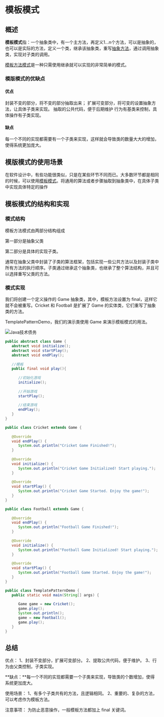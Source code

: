 # 模板模式

## 概述

**模板模式**指：一个抽象类中，有一个主方法，再定义1…n个方法，可以是抽象的，也可以是实际的方法，定义一个类，继承该抽象类，重写[抽象方法](https://so.csdn.net/so/search?q=抽象方法&spm=1001.2101.3001.7020)，通过调用抽象类，实现对子类的调用。

[模板方法模式](https://so.csdn.net/so/search?q=模板方法模式&spm=1001.2101.3001.7020)是一种只需使用继承就可以实现的非常简单的模式。

### 模版模式的优缺点

#### 优点

封装不变的部分，将不变的部分抽取出来；
扩展可变部分，将可变的设置抽象方法，让具体子类来实现。
抽取的公共代码，便于后期维护
行为有基类来控制，具体操作有子类实现。

#### 缺点

每一个不同的实现都需要有一个子类来实现，这样就会导致类的数量大大的增加，使得系统更加庞大。




## 模版模式的使用场景

在软件设计中，有些功能很类似，只是在某些环节不同而已。大多数环节都是相同的时候，可以使用[模板模式](https://so.csdn.net/so/search?q=模板模式&spm=1001.2101.3001.7020)。将通用的算法或者步骤抽取到抽象类中，在具体子类中实现具体特定的操作



## 模板模式的结构和实现

### 模式结构

模板方法模式由两部分结构组成

第一部分是抽象父类

第二部分是具体的实现子类。

通常在抽象父类中封装了子类的算法框架，包括实现一些公共方法以及封装子类中所有方法的执行顺序。子类通过继承这个抽象类，也继承了整个算法结构，并且可以选择重写父类的方法。

### 模式实现

我们将创建一个定义操作的 Game 抽象类，其中，模板方法设置为 final，这样它就不会被重写。Cricket 和 Football 是扩展了 Game 的实体类，它们重写了抽象类的方法。

TemplatePatternDemo，我们的演示类使用 Game 来演示模板模式的用法。


![Java技术债务](E:\gitWork\-\java\设计模式\img\6fae14ddbffe4f3dbc60fe00a6425e5c.png)

```Java
public abstract class Game {
   abstract void initialize();
   abstract void startPlay();
   abstract void endPlay();
 
   //模板
   public final void play(){
 
      //初始化游戏
      initialize();
 
      //开始游戏
      startPlay();
 
      //结束游戏
      endPlay();
   }
}

public class Cricket extends Game {
 
   @Override
   void endPlay() {
      System.out.println("Cricket Game Finished!");
   }
 
   @Override
   void initialize() {
      System.out.println("Cricket Game Initialized! Start playing.");
   }
 
   @Override
   void startPlay() {
      System.out.println("Cricket Game Started. Enjoy the game!");
   }
}

public class Football extends Game {
 
   @Override
   void endPlay() {
      System.out.println("Football Game Finished!");
   }
 
   @Override
   void initialize() {
      System.out.println("Football Game Initialized! Start playing.");
   }
 
   @Override
   void startPlay() {
      System.out.println("Football Game Started. Enjoy the game!");
   }
}

public class TemplatePatternDemo {
   public static void main(String[] args) {
 
      Game game = new Cricket();
      game.play();
      System.out.println();
      game = new Football();
      game.play();      
   }
}

```



## 总结

优点： 1、封装不变部分，扩展可变部分。 2、提取公共代码，便于维护。 3、行为由父类控制，子类实现。

**缺点：**每一个不同的实现都需要一个子类来实现，导致类的个数增加，使得系统更加庞大。

使用场景： 1、有多个子类共有的方法，且逻辑相同。 2、重要的、复杂的方法，可以考虑作为模板方法。

注意事项： 为防止恶意操作，一般模板方法都加上 final 关键词。
